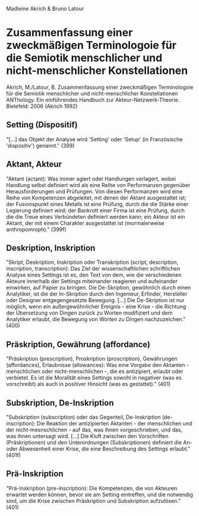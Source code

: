 Madleine Akrich & Bruno Latour

Zusammenfassung einer zweckmäßigen Terminologoie
für die Semiotik menschlicher und nicht-menschlicher Konstellationen
====================================================================

Akrich, M./Latour, B.
Zusammenfassung einer zweckmäßigen Terminologoie
für die Semiotik menschlicher und nicht-menschlicher Konstellationen
ANThology. Ein einführendes Handbuch zur Akteur-Netzwerk-Theorie.
Bielefeld: 2006
(Akrich 1992)

Setting (Dispositif)
--------------------
"[...] das Objekt der Analyse wird 'Setting' oder 'Setup' (in Französische 'dispositiv') genannt." (399)

Aktant, Akteur
--------------
"Aktant (actant): Was immer agiert oder Handlungen verlagert, wobei Handlung selbst definiert wird als eine Reihe von Performanzen gegenüber Herausforderungen und Prüfungen. Von diesen Performanzen wird eine Reihe von Kompetenzen abgeleitet, mit denen der Aktant ausgestattet ist; der Fusionspunkt eines Metalls ist eine Prüfung, durch die die Stärke einer Legierung definiert wird; der Bankrott einer Firma ist eine Prüfung, durch die die Treue eines Verbündeten definiert werden kann; ein Akteur ist ein Aktant, der mit einem Charakter ausgestattet ist (mormalerweise anthropomroph)." (399f)

Deskription, Inskription
------------------------
"Skript, Deskription, Inskription oder Transkription (script, description, inscription, transcription): Das Ziel der wissenschaftlichen schriftlichen Analyse eines Settings ist es, den Text von dem, wie die verschiedenen Akteure innerhalb der Settings miteinander reagieren und aufeinander einwirken, auf Papier zu bringen. Die De-Skription, gewöhnlich durch einen Analytiker, ist die der In-Skription durch den Ingenieur, Erfinder, Hersteller oder Designer entgegengesetzte Bewegung. [...] Die De-Skription ist nur möglich, wenn ein außergewöhnlicher Ereignis - eine Krise - die Richtung der Übersetzung von Dingen zurück zu Worten modifiziert und dem Analytiker erlaubt, die Bewegung von Worten zu Dingen nachzuzeichen." (400)

Präskription, Gewährung (affordance)
------------------------------------
"Präskription (prescription), Proskription (proscription), Gewährungen (affordances), Erlaubnisse (allowances): Was eine Vorgabe den Aktanten - menschlichen oder nicht-menschlichen -, die es antizipiert, erlaubt oder verbietet. Es ist die Moralität eines Settings sowohl in negativer (was es vorschreibt) als auch in positiver Hinsicht (was es gestattet)." (401)

Subskription, De-Inskription
----------------------------
"Subskription (subscription) oder das Gegenteil, De-Inskription (de-inscription): Die Reaktion der antizipierten Aktanten - der menschlichen und der nicht-mesnschlichen - auf das, was ihnen vorgeschrieben, und das, was ihnen untersagt wird. [...] Die Kluft zwischen den Vorschriften (Präskriptionen) und den Unterordnungen (Subskriptionen) definiert die An- oder Abwesenheit einer Krise, die eine Beschreibung des Settings erlaubt." (401f)

Prä-Inskription
---------------
"Prä-Inskription (pre-inscription): Die Kompetenzen, die von Akteuren erwartet werden können, bevor sie am Setting eintreffen, und die notwendig sind, um die Krise zwischen Präskription und Subskription aufzulösen." (401)
